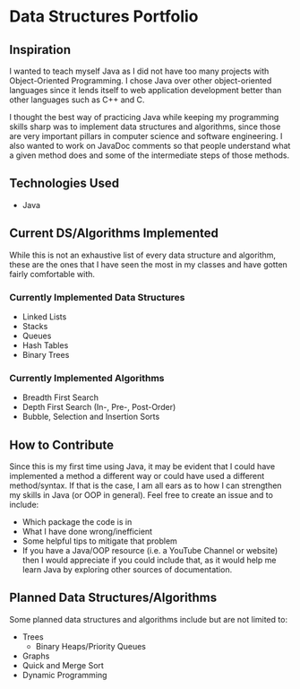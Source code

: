 # Data Structures Portfolio

## Inspiration
I wanted to teach myself Java as I did not have too many projects with Object-Oriented Programming. I chose Java over
other object-oriented languages since it lends itself to web application development better than other languages
such as C++ and C. 

I thought the best way of practicing Java while keeping my programming skills sharp was to implement data structures
and algorithms, since those are very important pillars in computer science and software engineering. I also wanted
to work on JavaDoc comments so that people understand what a given method does and some of the intermediate steps
of those methods. 

## Technologies Used
- Java

## Current DS/Algorithms Implemented
While this is not an exhaustive list of every data structure and algorithm, these are the ones that I have seen the most
in my classes and have gotten fairly comfortable with. 

### Currently Implemented Data Structures
- Linked Lists
- Stacks
- Queues
- Hash Tables
- Binary Trees

### Currently Implemented Algorithms
- Breadth First Search
- Depth First Search (In-, Pre-, Post-Order)
- Bubble, Selection and Insertion Sorts

## How to Contribute
Since this is my first time using Java, it may be evident that I could have implemented a method a different way or
could have used a different method/syntax. If that is the case, I am all ears as to how I can strengthen my skills in
Java (or OOP in general). Feel free to create an issue and to include:
- Which package the code is in
- What I have done wrong/inefficient
- Some helpful tips to mitigate that problem
- If you have a Java/OOP resource (i.e. a YouTube Channel or website) then I would appreciate if you could include that, 
as it would help me learn Java by exploring other sources of documentation.

## Planned Data Structures/Algorithms
Some planned data structures and algorithms include but are not limited to:
- Trees
  - Binary Heaps/Priority Queues
- Graphs
- Quick and Merge Sort
- Dynamic Programming

